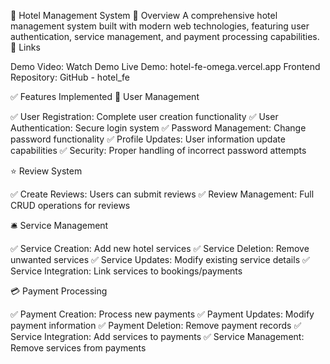 

🏨 Hotel Management System
📖 Overview
A comprehensive hotel management system built with modern web technologies, featuring user authentication, service management, and payment processing capabilities.
🔗 Links

Demo Video: Watch Demo
Live Demo: hotel-fe-omega.vercel.app
Frontend Repository: GitHub - hotel_fe

✅ Features Implemented
👤 User Management

✅ User Registration: Complete user creation functionality
✅ User Authentication: Secure login system
✅ Password Management: Change password functionality
✅ Profile Updates: User information update capabilities
✅ Security: Proper handling of incorrect password attempts

⭐ Review System

✅ Create Reviews: Users can submit reviews
✅ Review Management: Full CRUD operations for reviews

🛎️ Service Management

✅ Service Creation: Add new hotel services
✅ Service Deletion: Remove unwanted services
✅ Service Updates: Modify existing service details
✅ Service Integration: Link services to bookings/payments

💳 Payment Processing

✅ Payment Creation: Process new payments
✅ Payment Updates: Modify payment information
✅ Payment Deletion: Remove payment records
✅ Service Integration: Add services to payments
✅ Service Management: Remove services from payments

